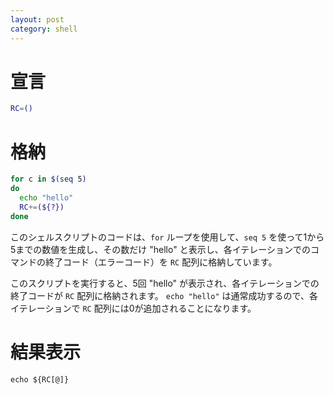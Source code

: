 ```yaml
---
layout: post
category: shell
---
```


# 宣言

```sh
RC=()
```

# 格納

```sh
for c in $(seq 5)
do
  echo "hello"
  RC+=(${?})
done
```

このシェルスクリプトのコードは、`for` ループを使用して、`seq 5` を使って1から5までの数値を生成し、その数だけ "hello" と表示し、各イテレーションでのコマンドの終了コード（エラーコード）を `RC` 配列に格納しています。

このスクリプトを実行すると、5回 "hello" が表示され、各イテレーションでの終了コードが `RC` 配列に格納されます。 `echo "hello"` は通常成功するので、各イテレーションで `RC` 配列には0が追加されることになります。

# 結果表示

```
echo ${RC[@]}
```
